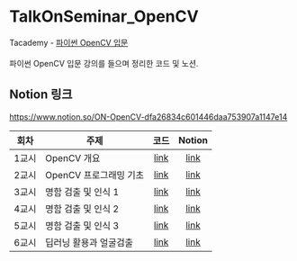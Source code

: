 # TalkOnSeminar_OpenCV

Tacademy - [파이썬 OpenCV 입문](https://tacademy.skplanet.com/live/player/onlineLectureDetail.action?seq=179)
<br><br>파이썬 OpenCV 입문 강의를 들으며 정리한 코드 및 노션.

Notion 링크
----------
https://www.notion.so/ON-OpenCV-dfa26834c601446daa753907a1147e14

| <center>회차 | <center>주제 |<center>코드 | <center>Notion |
| - | - | - | - |
| 1교시 | OpenCV 개요 | <center>[link](https://github.com/nickjw0205/TalkOnSeminar_OpenCV/blob/main/Hello_CV.ipynb) | <center>[link](https://www.notion.so/1-OpenCV-97d3de9889b840b3b152ccaa23a4cc1d) |
| 2교시 | OpenCV 프로그래밍 기초 | <center>[link](https://github.com/nickjw0205/TalkOnSeminar_OpenCV/tree/main/2%EA%B5%90%EC%8B%9C) | <center>[link](https://www.notion.so/2-OpenCV-57dae1ff4eb748018a31f459c45e02cf) |
| 3교시 | 명함 검출 및 인식 1 | <center>[link](https://github.com/nickjw0205/TalkOnSeminar_OpenCV/tree/main/3%EA%B5%90%EC%8B%9C) | <center>[link](https://www.notion.so/3-OpenCV-1-dbc11de5157f45c79d0652e4a53f03a4) |
| 4교시 | 명함 검출 및 인식 2 | <center>[link](https://github.com/nickjw0205/TalkOnSeminar_OpenCV/tree/main/4%EA%B5%90%EC%8B%9C) | <center>[link](https://www.notion.so/3-OpenCV-1-dbc11de5157f45c79d0652e4a53f03a4) |
| 5교시 | 명함 검출 및 인식 3 | <center>[link](https://github.com/nickjw0205/TalkOnSeminar_OpenCV/tree/main/5%EA%B5%90%EC%8B%9C) | <center>[link](https://www.notion.so/5-OpenCV-3-9842d851f97442cba923f43fed8ec560) |
| 6교시 | 딥러닝 활용과 얼굴검출 | <center>[link](https://github.com/nickjw0205/TalkOnSeminar_OpenCV/tree/main/6%EA%B5%90%EC%8B%9C) | <center>[link](https://www.notion.so/6-OpenCV-cbf97f85c8a444d7aba606972bf94e70) |
